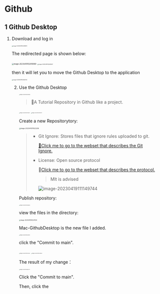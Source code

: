 # Github

## 1 Github Desktop

1. Download and log in

   <img src="/Users/guai2401/Desktop/Purple/Typore_pictures/image-20230419102258672.png" alt="image-20230419102258672" style="zoom: 25%;" />

   The redirected page is shown below:

   <img src="/Users/guai2401/Desktop/Purple/Typore_pictures/image-20230419102816969.png" alt="image-20230419102816969" style="zoom:40%;" />

   <img src="/Users/guai2401/Desktop/Purple/Typore_pictures/image-20230419102448407.png" alt="image-20230419102448407" style="zoom:25%;" />

   then it will let you to move the Github Desktop to the application

   <img src="/Users/guai2401/Desktop/Purple/Typore_pictures/image-20230419102625722.png" alt="image-20230419102625722" style="zoom:25%;" />

   2. Use the Github Desktop

      <img src="/Users/guai2401/Desktop/Purple/Typore_pictures/image-20230419103233526.png" alt="image-20230419103233526" style="zoom:18%;" />

      > 💫A Tutorial Repository in Github like a project.

      <img src="/Users/guai2401/Desktop/Purple/Typore_pictures/image-20230419103756317.png" alt="image-20230419103756317" style="zoom:18%;" />

      <img src="/Users/guai2401/Desktop/Purple/Typore_pictures/image-20230419103912977.png" alt="image-20230419103912977" style="zoom:18%;" />

      

      Create a new Repositorytory:

      <img src="/Users/guai2401/Desktop/Purple/Typore_pictures/image-20230419111623208.png" alt="image-20230419111623208" style="zoom:33%;" />

      > - Git Ignore: Stores files that ignore rules uploaded to git.
      >
      >   [🔗Click me to go to the webset that describes the Git Ignore.](https://github.com/onlynight/ReadmeDemo/tree/master/Readmes/GitIgnore)
      >
      > - License: Open source protocol
      >
      >   🔗[Click me to go to the webset that describes the protocol.](https://www.runoob.com/w3cnote/open-source-license.html)
      >
      >   > MIt is advised
      >
      >   ![image-20230419111149744](/Users/guai2401/Desktop/Purple/Typore_pictures/image-20230419111149744.png)

      Publish repository:

      <img src="/Users/guai2401/Desktop/Purple/Typore_pictures/image-20230419144916670.png" alt="image-20230419144916670" style="zoom:18%;" />

      view the files in the directory:

      <img src="/Users/guai2401/Desktop/Purple/Typore_pictures/image-20230419145241124.png" alt="image-20230419145241124" style="zoom:30%;" />

      Mac-GithubDesktop is the new file I added.

      <img src="/Users/guai2401/Desktop/Purple/Typore_pictures/image-20230419145123573.png" alt="image-20230419145123573" style="zoom:18%;" />

      click the "Commit to main".

      <img src="/Users/guai2401/Desktop/Purple/Typore_pictures/image-20230419145415050.png" alt="image-20230419145415050" style="zoom:18%;" />

      <img src="/Users/guai2401/Desktop/Purple/Typore_pictures/image-20230419145728547.png" alt="image-20230419145728547" style="zoom:18%;" />

      The result of my change：

      <img src="/Users/guai2401/Desktop/Purple/Typore_pictures/image-20230419145841779.png" alt="image-20230419145841779" style="zoom:18%;" />

      Click the "Commit to main".

      

      Then, click the 